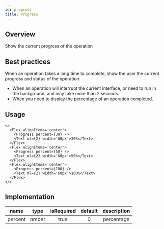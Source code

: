 ```yaml
---
id: progress
title: Progress
---
```


## Overview

Show the current progress of the operation

## Best practices

When an operation takes a long time to complete, show the user the current progress and status of the operation.

* When an operation will interrupt the current interface, or need to run in the background, and may take more than 2 seconds.
* When you need to display the percentage of an operation completed.

## Usage

```tsx live title=Basic enableSwitchTheme enableExportToCodePen enableHideEditor
<>
  <Flex alignItems='center'>
    <Progress percent={30} />
    <Text ml={2} width='60px'>30%</Text>
  </Flex>
  <Flex alignItems='center'>
    <Progress percent={50} />
    <Text ml={2} width='60px'>50%</Text>
  </Flex>
  <Flex alignItems='center'>
    <Progress percent={100} />
    <Text ml={2} width='60px'>100%</Text>
  </Flex>
</>
```

## Implementation

|  name   | type  | isRequired | default | description |
|  :----:  | :----:  | :----:  | :----:  | :----:  |
| percent | nmber | true | 0 | percentage |

